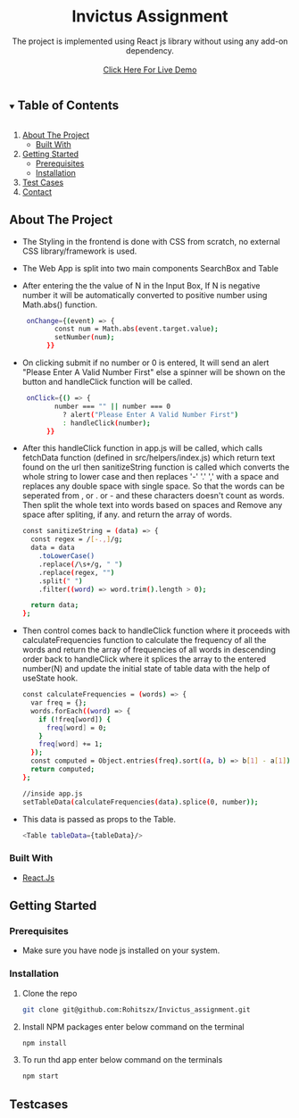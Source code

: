 <p align="center">
  <h1 align="center">Invictus Assignment</h1>

  <p align="center">
    The project is implemented using React js library without using any add-on dependency.
    <br />
    <br />
    <a href="https://invictuszx.netlify.app/">Click Here For Live Demo</a>
  </p>
</p>

<!-- TABLE OF CONTENTS -->
<details open="open">
  <summary><h2 style="display: inline-block">Table of Contents</h2></summary>
  <ol>
    <li>
      <a href="#about-the-project">About The Project</a>
      <ul>
        <li><a href="#built-with">Built With</a></li>
      </ul>
    </li>
    <li>
      <a href="#getting-started">Getting Started</a>
      <ul>
        <li><a href="#prerequisites">Prerequisites</a></li>
        <li><a href="#installation">Installation</a></li>
      </ul>
    </li>
    <li><a href="#testcases">Test Cases</a></li>
    <li><a href="#contact">Contact</a></li>
  </ol>
</details>

<!-- ABOUT THE PROJECT -->

## About The Project

- The Styling in the frontend is done with CSS from scratch, no external CSS library/framework is used.
- The Web App is split into two main components SearchBox and Table

- After entering the the value of N in the Input Box, If N is negative number it will be automatically converted to positive number using Math.abs() function.

  ```sh
   onChange={(event) => {
          const num = Math.abs(event.target.value);
          setNumber(num);
        }}

  ```

- On clicking submit if no number or 0 is entered, It will send an alert "Please Enter A Valid Number First" else a spinner will be shown on the button and handleClick function will be called.

  ```sh
   onClick={() => {
          number === "" || number === 0
            ? alert("Please Enter A Valid Number First")
            : handleClick(number);
        }}

  ```

- After this handleClick function in app.js will be called, which calls fetchData function (defined in src/helpers/index.js) which return text found on the url then sanitizeString function is called which converts the whole string to lower case and then replaces '-' '.' ',' with a space and replaces any double space with single space. So that the words can be seperated from , or . or - and these characters doesn't count as words. Then split the whole text into words based on spaces and Remove any space after spliting, if any. and return the array of words.

  ```sh
  const sanitizeString = (data) => {
    const regex = /[-.,]/g;
    data = data
      .toLowerCase()
      .replace(/\s+/g, " ")
      .replace(regex, "")
      .split(" ")
      .filter((word) => word.trim().length > 0);

    return data;
  };

  ```

- Then control comes back to handleClick function where it proceeds with calculateFrequencies function to calculate the frequency of all the words and return the array of frequencies of all words in descending order back to handleClick where it splices the array to the entered number(N) and update the initial state of table data with the help of useState hook.

  ```sh
  const calculateFrequencies = (words) => {
    var freq = {};
    words.forEach((word) => {
      if (!freq[word]) {
        freq[word] = 0;
      }
      freq[word] += 1;
    });
    const computed = Object.entries(freq).sort((a, b) => b[1] - a[1]);
    return computed;
  };

  //inside app.js
  setTableData(calculateFrequencies(data).splice(0, number));

  ```

- This data is passed as props to the Table.

  ```sh
  <Table tableData={tableData}/>
  ```

### Built With

- [React.Js](https://reactjs.org/)

<!-- GETTING STARTED -->

## Getting Started

### Prerequisites

- Make sure you have node js installed on your system.

### Installation

1. Clone the repo

   ```sh
   git clone git@github.com:Rohitszx/Invictus_assignment.git
   ```

2. Install NPM packages enter below command on the terminal

   ```sh
   npm install
   ```

3. To run thd app enter below command on the terminals

   ```sh
   npm start
   ```

<!-- Testcases -->

## Testcases


<!-- MARKDOWN LINKS & IMAGES -->

[test_case1]: test_case/test_case1.png
[test_case2]: test_case/test_case2.png
[test_case3]: test_case/test_case3.png
[test_case4]: test_case/test_case4.png
